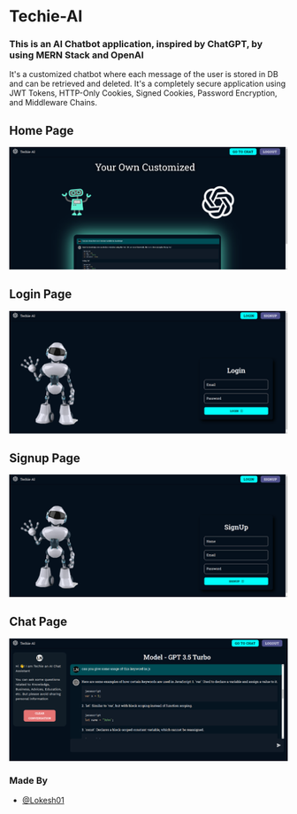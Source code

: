 # Techie-AI

### This is an AI Chatbot application, inspired by ChatGPT, by using MERN Stack and OpenAI

It's a customized chatbot where each message of the user is stored in DB and can be retrieved and deleted.
It's a completely secure application using JWT Tokens, HTTP-Only Cookies, Signed Cookies, Password Encryption, and Middleware Chains.

## Home Page
![](/screenshots/homepage.png)

## Login Page
![](/screenshots/login.png)

## Signup Page
![](/screenshots/signup.png)

## Chat Page
![](/screenshots/chatpage.png)


### Made By
- [@Lokesh01](https://github.com/Lokesh01)